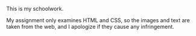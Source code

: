 This is my schoolwork.

My assignment only examines HTML and CSS, so the images and text are taken from the web, and I apologize if they cause any infringement.
